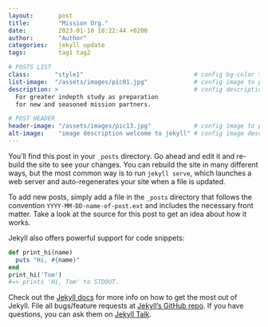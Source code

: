 ```yaml
---
layout:       post
title:        "Mission Org."
date:         2023-01-10 18:22:44 +0200
author:       "Author"
categories:   jekyll update
tags:         tag1 tag2

# POSTS LIST
class:       "style1"                               # config bg-color to post list card (1..6)
list-image:  "/assets/images/pic01.jpg"             # config image to post list card (1..6)
description: >                                      # config description to post list card
  For greater indepth study as preparation
  for new and seasoned mission partners.

# POST HEADER
header-image: "/assets/images/pic13.jpg"            # config image to post header
alt-image:    "image description welcome to jekyll" # config image description to alt att.
---
```

You’ll find this post in your `_posts` directory. Go ahead and edit it and re-build the site to see your changes. You can rebuild the site in many different ways, but the most common way is to run `jekyll serve`, which launches a web server and auto-regenerates your site when a file is updated.

To add new posts, simply add a file in the `_posts` directory that follows the convention `YYYY-MM-DD-name-of-post.ext` and includes the necessary front matter. Take a look at the source for this post to get an idea about how it works.

Jekyll also offers powerful support for code snippets:

``` ruby
def print_hi(name)
  puts "Hi, #{name}"
end
print_hi('Tom')
#=> prints 'Hi, Tom' to STDOUT.
```

Check out the [Jekyll docs][jekyll-docs] for more info on how to get the most out of Jekyll. File all bugs/feature requests at [Jekyll’s GitHub repo][jekyll-gh]. If you have questions, you can ask them on [Jekyll Talk][jekyll-talk].

[jekyll-docs]: http://jekyllrb.com/docs/home
[jekyll-gh]:   https://github.com/jekyll/jekyll
[jekyll-talk]: https://talk.jekyllrb.com/
